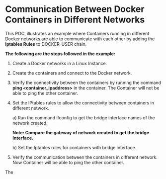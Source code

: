 # Communication Between Docker Containers in Different Networks


This POC, illustrates an example where Containers running in different Docker networks are able to communicate with each other by adding the **Iptables Rules** to DOCKER-USER chain.

**The following are the steps followed in the example:**
 
1.	Create a Docker networks in a Linux Instance.


2.	Create the containers and connect to the Docker network.


3.	Verify the connectivity between the containers by running the command **ping <container_ipaddress>** in the container. The Container will not be able to ping the other container.



4.	Set the IPtables rules to allow the connectivity between containers in different network.

    a)	Run the command ifconfig to get the bridge interface names of the network created.
  
    **Note: Compare the gateway of network created to get the bridge Interface.**
    

    b)	Set the Iptables rules for containers with bridge interface.
    
 
5. Verify the communication between the containers in different network. Now Container will be able to ping the other container.



The
